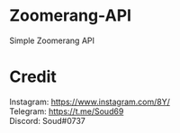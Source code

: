 # Zoomerang-API
Simple Zoomerang API
# Credit

Instagram: https://www.instagram.com/8Y/ <br />
Telegram: https://t.me/Soud69 <br />
Discord: Soud#0737
